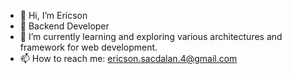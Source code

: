 - 👋 Hi, I’m Ericson
- 👀 Backend Developer
- 🌱 I’m currently learning and exploring various architectures and framework for web development.
- 📫 How to reach me: ericson.sacdalan.4@gmail.com

<!---
Eerie-Cson/Eerie-Cson is a ✨ special ✨ repository because its `README.md` (this file) appears on your GitHub profile.
You can click the Preview link to take a look at your changes.
--->
